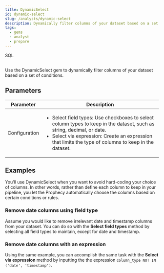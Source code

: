 ```yaml
---
title: DynamicSelect
id: dynamic-select
slug: /analysts/dynamic-select
description: Dynamically filter columns of your dataset based on a set of conditions
tags:
  - gems
  - analyst
  - prepare
---
```


<span class="badge">SQL</span><br/><br/>

Use the DynamicSelect gem to dynamically filter columns of your dataset based on a set of conditions.

## Parameters

| Parameter     | Description                                                                                                                                                                                                                                                          |
| ------------- | -------------------------------------------------------------------------------------------------------------------------------------------------------------------------------------------------------------------------------------------------------------------- |
| Configuration | <ul class="table-list"><li>Select field types: Use checkboxes to select column types to keep in the dataset, such as string, decimal, or date.</li><li>Select via expression: Create an expression that limits the type of columns to keep in the dataset.</li></ul> |

## Examples

You’ll use DynamicSelect when you want to avoid hard-coding your choice of columns. In other words, rather than define each column to keep in your pipeline, you let the Prophecy automatically choose the columns based on certain conditions or rules.

### Remove date columns using field type

Assume you would like to remove irrelevant date and timestamp columns from your dataset. You can do so with the **Select field types** method by selecting all field types to maintain, except for date and timestamp.

### Remove date columns with an expression

Using the same example, you can accomplish the same task with the **Select via expression** method by inputting the the expression `column_type NOT IN ('date', 'timestamp')`.
